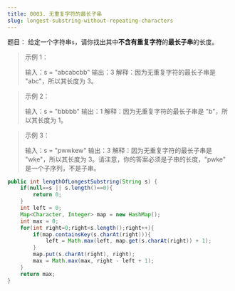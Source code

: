 ```yaml
---
title: 0003. 无重复字符的最长子串
slug: longest-substring-without-repeating-characters
---
```


题目：
给定一个字符串`s`，请你找出其中**不含有重复字符**的**最长子串**的长度。

> 示例 1：
>
> 输入：s = "abcabcbb"
> 输出：3 
> 解释：因为无重复字符的最长子串是 "abc"，所以其长度为 3。



> 示例 2：
>
> 输入：s = "bbbbb"
> 输出：1
> 解释：因为无重复字符的最长子串是 "b"，所以其长度为 1。



> 示例 3：
>
> 输入：s = "pwwkew"
> 输出：3
> 解释：因为无重复字符的最长子串是 "wke"，所以其长度为 3。请注意，你的答案必须是子串的长度，"pwke" 是一个子序列，不是子串。



```java
public int lengthOfLongestSubstring(String s) {
    if(null==s || s.length()==0){
        return 0;
    }
    int left = 0;
    Map<Character, Integer> map = new HashMap();
    int max = 0;
    for(int right=0;right<s.length();right++){
        if(map.containsKey(s.charAt(right))){
            left = Math.max(left, map.get(s.charAt(right)) + 1);
        }
        map.put(s.charAt(right), right);
        max = Math.max(max, right - left + 1);
    }
    return max;
}
```

